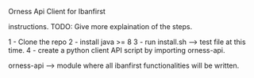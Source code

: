 Orness Api Client for Ibanfirst 

instructions.
TODO: Give more explaination of the steps. 

1 - Clone the repo
2 - install java >= 8
3 - run install.sh --> test file at this time.
4 - create a python client API script by importing orness-api.

orness-api --> module where all ibanfirst functionalities will be written.

 

